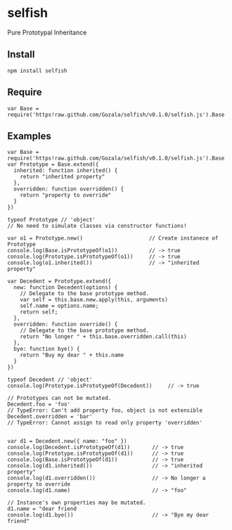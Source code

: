 # selfish #

Pure Prototypal Inheritance

## Install ##

    npm install selfish

## Require ##

    var Base = require('https!raw.github.com/Gozala/selfish/v0.1.0/selfish.js').Base

## Examples ##

    var Base = require('https!raw.github.com/Gozala/selfish/v0.1.0/selfish.js').Base
    var Prototype = Base.extend({
      inherited: function inherited() {
        return "inherited property"
      },
      overridden: function overridden() {
        return "property to override"
      }
    })

    typeof Prototype // 'object'
    // No need to simulate classes via constructor functions!

    var o1 = Prototype.new()                     // Create instanece of Prototype
    console.log(Base.isPrototypeOf(o1))          // -> true
    console.log(Prototype.isPrototypeOf(o1))     // -> true
    console.log(o1.inherited())                  // -> "inherited property"

    var Decedent = Prototype.extend({
      new: function Decedent(options) {
        // Delegate to the base prototype method.
        var self = this.base.new.apply(this, arguments)
        self.name = options.name;
        return self;
      },
      overridden: function override() {
        // Delegate to the base prototype method.
        return "No longer " + this.base.overridden.call(this)
      },
      bye: function bye() {
        return "Buy my dear " + this.name
      }
    })

    typeof Decedent // 'object'
    console.log(Prototype.isPrototypeOf(Decedent))     // -> true

    // Prototypes can not be mutated.
    Decedent.foo = 'foo'
    // TypeError: Can't add property foo, object is not extensible
    Decedent.overridden = 'bar'
    // TypeError: Cannot assign to read only property 'overridden'


    var d1 = Decedent.new({ name: "foo" })
    console.log(Decedent.isPrototypeOf(d1))       // -> true
    console.log(Prototype.isPrototypeOf(d1))      // -> true
    console.log(Base.isPrototypeOf(d1))           // -> true
    console.log(d1.inherited())                   // -> "inherited property"
    console.log(d1.overridden())                  // -> No longer a property to override
    console.log(d1.name)                          // -> "foo"

    // Instance's own properties may be mutated.
    d1.name = "dear friend
    console.log(d1.bye())                         // -> "Bye my dear friend"


